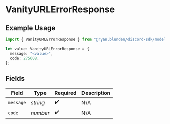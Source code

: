 # VanityURLErrorResponse

## Example Usage

```typescript
import { VanityURLErrorResponse } from "@ryan.blunden/discord-sdk/models/components";

let value: VanityURLErrorResponse = {
  message: "<value>",
  code: 275608,
};
```

## Fields

| Field              | Type               | Required           | Description        |
| ------------------ | ------------------ | ------------------ | ------------------ |
| `message`          | *string*           | :heavy_check_mark: | N/A                |
| `code`             | *number*           | :heavy_check_mark: | N/A                |